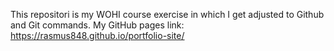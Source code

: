 This repositori is my WOHI course exercise in which I get adjusted to Github and Git commands. 
My GitHub pages link: https://rasmus848.github.io/portfolio-site/
